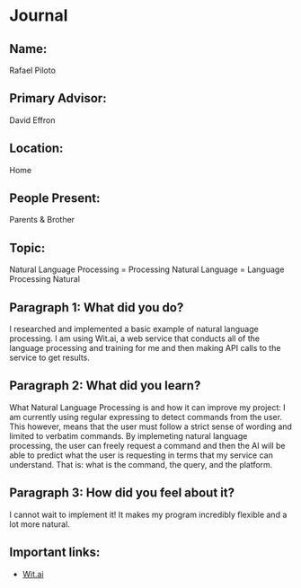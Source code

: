 # Journal

## Name:
Rafael Piloto

## Primary Advisor: 
David Effron

## Location:
Home

## People Present:
Parents & Brother

## Topic:
Natural Language Processing = Processing Natural Language = Language Processing Natural

## Paragraph 1: What did you do?
I researched and implemented a basic example of natural language processing. I am using Wit.ai, a web service that conducts all of the language processing and training for me and then making API calls to the service to get results.

## Paragraph 2: What did you learn?
What Natural Language Processing is and how it can improve my project: I am currently using regular expressing to detect commands from the user. This however, means that the user must follow a strict sense of wording and limited to verbatim commands. By implemeting natural language processing, the user can freely request a command and then the AI will be able to predict what the user is requesting in terms that my service can understand. That is: what is the command, the query, and the platform.

## Paragraph 3: How did you feel about it?
I cannot wait to implement it! It makes my program incredibly flexible and a lot more natural.

## Important links:
- [Wit.ai](https://wit.ai/docs/quickstart)
